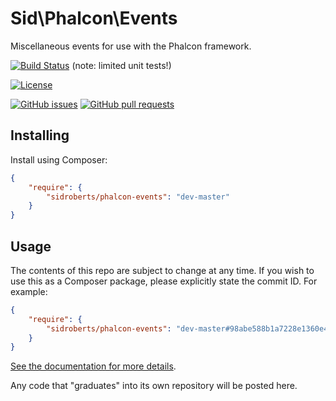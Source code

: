 Sid\Phalcon\Events
==================

Miscellaneous events for use with the Phalcon framework.



[![Build Status](https://img.shields.io/travis/SidRoberts/phalcon-events/master.svg?style=for-the-badge)](https://travis-ci.org/SidRoberts/phalcon-events) (note: limited unit tests!)

[![License](https://img.shields.io/github/license/SidRoberts/phalcon-events.svg?style=for-the-badge)]()

[![GitHub issues](https://img.shields.io/github/issues-raw/SidRoberts/phalcon-events.svg?style=for-the-badge)]()
[![GitHub pull requests](https://img.shields.io/github/issues-pr-raw/SidRoberts/phalcon-events.svg?style=for-the-badge)]()



## Installing ##

Install using Composer:

```json
{
    "require": {
        "sidroberts/phalcon-events": "dev-master"
    }
}
```

## Usage ##

The contents of this repo are subject to change at any time.
If you wish to use this as a Composer package, please explicitly state the commit ID.
For example:

```json
{
    "require": {
        "sidroberts/phalcon-events": "dev-master#98abe588b1a7228e1360e4ada2cdf0cac8ce3d65"
    }
}
```

[See the documentation for more details](https://getcomposer.org/doc/04-schema.md#package-links).

Any code that "graduates" into its own repository will be posted here.
